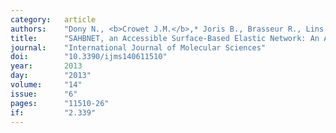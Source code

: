 ```yaml
---
category:   article
authors:    "Dony N., <b>Crowet J.M.</b>,* Joris B., Brasseur R., Lins L."
title:      "SAHBNET, an Accessible Surface-Based Elastic Network: An Application to Membrane Protein"
journal:    "International Journal of Molecular Sciences"
doi:        "10.3390/ijms140611510"
year:       2013
day:        "2013"
volume:     "14"
issue:      "6"
pages:      "11510-26"
if:         "2.339"
---
```

